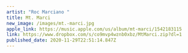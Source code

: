 ```yaml
---
artist: "Roc Marciano "
title: Mt. Marci
new_image: /images/mt.-marci.jpg
apple_link: https://music.apple.com/us/album/mt-marci/1542183115
link: https://www.dropbox.com/s/co9mvp4wznb0xbz/MtMarci.zip?dl=1
published_date: 2020-11-29T22:51:14.847Z
---
```

